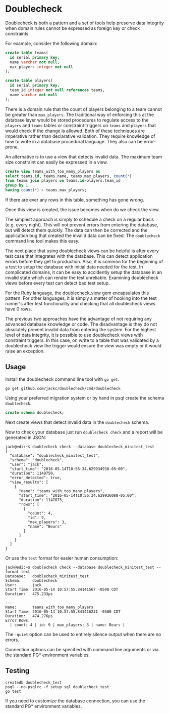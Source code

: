 # Doublecheck

Doublecheck is both a pattern and a set of tools help preserve data integrity
when domain rules cannot be expressed as foreign key or check constraints.

For example, consider the following domain:

```sql
create table teams(
  id serial primary key,
  name varchar not null,
  max_players integer not null
);

create table players(
  id serial primary key,
  team_id integer not null references teams,
  name varchar not null
);
```

There is a domain rule that the count of players belonging to a team cannot be
greater than `max_players`. The traditional way of enforcing this at the
database layer would be stored procedures to regulate access to the `players`
and `teams` tables or constraint triggers on `teams` and `players` that would
check if the change is allowed. Both of these techniques are imperative rather
than declarative validation. They require knowledge of how to write in a
database procedural language. They also can be error-prone.

An alternative is to use a view that detects invalid data. The maximum team size
constraint can easily be expressed in a view.

```sql
create view teams_with_too_many_players as
select teams.id, teams.name, teams.max_players, count(*)
from teams join players on teams.id=players.team_id
group by 1
having count(*) > teams.max_players;
```

If there are ever any rows in this table, something has gone wrong.

Once this view is created, the issue becomes when do we check the view.

The simplest approach is simply to schedule a check on a regular basis (e.g.
every night). This will not prevent errors from entering the database, but will
detect them quickly. The data can then be corrected and the application bug that
created the invalid data can be fixed. The `doublecheck` command line tool makes
this easy.

The next place that using doublecheck views can be helpful is after every
test case that integrates with the database. This can detect application errors
before they get to production. Also, it is common for the beginning of a test to
setup the database with initial data needed for the test. In complicated
domains, it can be easy to accidently setup the database in an invalid state
which can render the test unreliable. Examining doublecheck views before every
test can detect bad test setup.

For the Ruby language, the
[doublecheck_view](https://github.com/jackc/doublecheck_view) gem encapsulates
this pattern. For other languages, it is simply a matter of hooking into the
test runner's after test functionality and checking that all doublecheck views
have 0 rows.

The previous two approaches have the advantage of not requiring any advanced
database knowledge or code. The disadvantage is they do not absolutely prevent
invalid data from entering the system. For the highest level of data integrity,
it is possible to use doublecheck views with constraint triggers. In this case,
on write to a table that was validated by a doublecheck view the trigger would
ensure the view was empty or it would raise an exception.

## Usage

Install the doublecheck command line tool with `go get`.

```
go get github.com/jackc/doublecheck/cmd/doublecheck
```

Using your preferred migration system or by hand in psql create the schema
`doublecheck`.

```sql
create schema doublecheck;
```

Next create views that detect invalid data in the `doublecheck` schema.

Now to check your database just run `doublecheck check` and a report will be generated in JSON:

```
jack@edi:~$ doublecheck check --database doublecheck_minitest_test
{
  "database": "doublecheck_minitest_test",
  "schema": "doublecheck",
  "user": "jack",
  "start_time": "2016-05-14T10:56:34.629934938-05:00",
  "duration": 1149750,
  "error_detected": true,
  "view_results": [
    {
      "name": "teams_with_too_many_players",
      "start_time": "2016-05-14T10:56:34.629936088-05:00",
      "duration": 1147873,
      "rows": [
        {
          "count": 4,
          "id": 9,
          "max_players": 3,
          "name": "Bears"
        }
      ]
    }
  ]
}
```

Or use the `text` format for easier human consumption:

```
jack@edi:~$ doublecheck check --database doublecheck_minitest_test --format text
Database:   doublecheck_minitest_test
Schema:     doublecheck
User:       jack
Start Time: 2016-05-14 10:57:55.84141567 -0500 CDT
Duration:   475.233µs

---
Name:       teams_with_too_many_players
Start Time: 2016-05-14 10:57:55.841416231 -0500 CDT
Duration:   474.276µs
Error Rows:
  | count: 4 | id: 9 | max_players: 3 | name: Bears |
```

The `-quiet` option can be used to entirely silence output when there are no errors.

Connection options can be specified with command line arguments or via the
standard PG* environment variables.

## Testing

```
createdb doublecheck_test
psql --no-psqlrc -f setup.sql doublecheck_test
go test
```

If you need to customize the database connection, you can use the standard PG* environment variables.
